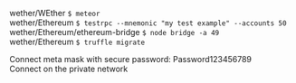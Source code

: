 wether/WEther `$ meteor`<br />
wether/Ethereum `$ testrpc --mnemonic "my test example" --accounts 50`<br />
wether/Ethereum/ethereum-bridge `$ node bridge -a 49`<br />
wether/Ethereum `$ truffle migrate`<br />

Connect meta mask with secure password: Password123456789<br>
Connect on the private network<br />
